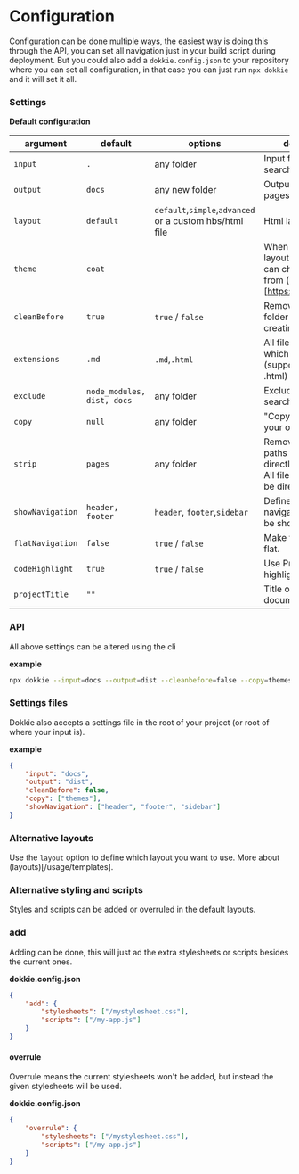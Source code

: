 # Configuration

Configuration can be done multiple ways, the easiest way is doing this through the API, you can set all navigation just in your build script during deployment. But you could also add a `dokkie.config.json` to your repository where you can set all configuration, in that case you can just run `npx dokkie` and it will set it all.

### Settings

**Default configuration**

| argument         | default                    | options                                                 | description                                                                                                |
| ---------------- | -------------------------- | ------------------------------------------------------- | ---------------------------------------------------------------------------------------------------------- |
| `input`          | `.`                        | any folder                                              | Input folder to search for files.                                                                          |
| `output`         | `docs`                     | any new folder                                          | Output folder for pages                                                                                    |
| `layout`         | `default`                  | `default`,`simple`,`advanced` or a custom hbs/html file | Html layout used                                                                                           |
| `theme`          | `coat`                     |                                                         | When a default layout is chosen, you can choose a theme from (coat)[https://coat.guyn.nl]                  |
| `cleanBefore`    | `true`                     | `true` / `false`                                        | Remove the docs folder before creating a new one.                                                          |
| `extensions`     | `.md`                      | `.md`,`.html`                                           | All file extensions which can be used (supported; .md, .html)                                              |
| `exclude`        | `node_modules, dist, docs` | any folder                                              | Exclude folders from searching for files.                                                                  |
| `copy`           | `null`                     | any folder                                              | "Copy a folder into your output.                                                                           |
| `strip`          | `pages`                    | any folder                                              | Remove parts of paths to get files directly in their root. All files in `pages`, will be directly in docs. |
| `showNavigation` | `header, footer`           | `header`, `footer`,`sidebar`                            | Define which navigations should be shown                                                                   |
| `flatNavigation` | `false`                    | `true` / `false`                                        | Make the navigation flat.                                                                                  |
| `codeHighlight`  | `true`                     | `true` / `false`                                        | Use Prism to create highlighted code                                                                       |
| `projectTitle`   | `""`                       |                                                         | Title of the documentation                                                                                 |

### API

All above settings can be altered using the cli

**example**

```bash
npx dokkie --input=docs --output=dist --cleanbefore=false --copy=themes --showNavigation=header,footer,sidebar
```

### Settings files

Dokkie also accepts a settings file in the root of your project (or root of where your input is).

**example**

```json
{
	"input": "docs",
	"output": "dist",
	"cleanBefore": false,
	"copy": ["themes"],
	"showNavigation": ["header", "footer", "sidebar"]
}
```

### Alternative layouts

Use the `layout` option to define which layout you want to use. More about (layouts)[/usage/templates].

### Alternative styling and scripts

Styles and scripts can be added or overruled in the default layouts.

### add

Adding can be done, this will just ad the extra stylesheets or scripts besides the current ones.

**dokkie.config.json**

```json
{
	"add": {
		"stylesheets": ["/mystylesheet.css"],
		"scripts": ["/my-app.js"]
	}
}
```

#### overrule

Overrule means the current stylesheets won't be added, but instead the given stylesheets will be used.

**dokkie.config.json**

```json
{
	"overrule": {
		"stylesheets": ["/mystylesheet.css"],
		"scripts": ["/my-app.js"]
	}
}
```
